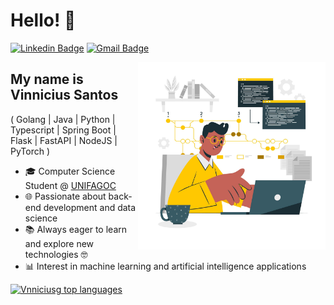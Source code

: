 <h1>Hello! 👋</h1>

[![Linkedin Badge](https://img.shields.io/badge/-LinkedIn-1976D2?style=flat-square&logo=Linkedin&logoColor=white&link=https://www.linkedin.com/in/vinnicius-santos12/)](https://www.linkedin.com/in/vinnicius-santos12/)
[![Gmail Badge](https://img.shields.io/badge/-vnniciusg@gmail.com-1976D2?style=flat-square&logo=Gmail&logoColor=white&link=mailto:vnniciusg@gmail.com)](mailto:vnniciusg@gmail.com)

<img align="right" alt="Code Guy image" src="./profile_image.jpg"  width="300px"/>

## My name is Vinnicius Santos

( Golang | Java | Python | Typescript | Spring Boot | Flask | FastAPI | NodeJS | PyTorch )

- 🎓 Computer Science Student @ [UNIFAGOC](https://unifagoc.edu.br/)
- 🌐 Passionate about back-end development and data science
- 📚 Always eager to learn and explore new technologies 🤓
- 📊 Interest in machine learning and artificial intelligence applications

<div align="left">
  
[![Vnniciusg top languages](https://github-readme-stats-navy-iota-95.vercel.app/api/top-langs/?username=vnniciusg&theme=blue-white&exclude_repo=aulas-pnl-alutra)](https://github.com/anuraghazra/github-readme-stats)

</div>
